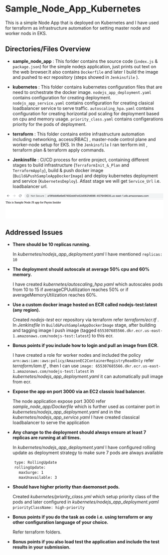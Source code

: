 # Sample_Node_App_Kubernetes
This is a simple Node App that is deployed on Kubernetes and I have used for terraform as infrastructure automation for setting master node and worker nods in EKS. 

## Directories/Files Overview ## 

- **sample_node_app** : This forlder contains the source code (`index.js` & `package.json`) for the simple nodejs application, just prints out text on the web browser.It also contains `Dockerfile` and later I build the image and pushed to ecr repository (steps showed in `Jenkinsfile` ).

- **kubernetes** : This folder contains kubernetes configuration files that are need to orchestrate the docker image. `nodejs_app_deployment.yaml` contains configuration for creating deployment.
`nodejs_app_service.yaml` contains configuration for creating clasical loadbalancer service to serve traffic.
`autoscaling_hpa.yaml` contains configuration for creating horizontal pod scaling for deployment based on cpu and memory usage. `priority_class.yaml` contains configerations priority for the pods of deployment.

- **terraform** : This folder contains entire infrastructure automation including networking, access(RBAC) , master-node control plane and worker-node setup for EKS. In the `Jenkinsfile` I ran terrform init , terraform plan & terraform apply commands. 

- **Jenkinsfile** : CI/CD process for entire project, containing different stages to build infrastructure (`TerraformInit_&_Plan` and `TerraformApply`), build & push docker image (`Build&PushSampleAppDockerImage`) and deploy kubernetes deployment and service (`KubernetesDeploy`). Atlast stage we will get `Service_Url` i.e. loadbalancer url.

![final deployed project view](https://github.com/Nogutsune/Node_Sample_Kubernetes/blob/master/images/final_view.png?raw=true)

## Addressed Issues ##

- **There should be 10 replicas running.**

  In *kubernetes/nodejs_app_deployment.yaml* I have mentioned ```replicas: 10```
- **The deployment should autoscale at average 50% cpu and 60% memory.**

  I have created *kubernetes/autoscaling_hpa.yaml* which autoscales pods from 10 to 15 if averageCPUutilization reaches 50% or if averageMemoryUtilization reaches 60%. 
- **Use a custom docker image hosted on ECR called nodejs-test:latest (any region).**

  Created *nodejs-test* ecr repository via terraform refer *terraform/ecr.tf* . In *Jenkinsfile* in `Build&PushSampleAppDockerImage` stage, after building and tagging image I push image (tagged `655307685566.dkr.ecr.us-east-1.amazonaws.com/nodejs-test:latest`) to this ecr. 
- **Bonus points if you include how to login and pull an image from ECR.**

  I have created a role for worker nodes and included the policy `arn:aws:iam::aws:policy/AmazonEC2ContainerRegistryReadOnly` refer *terraform/iam.tf* , then I can use `image: 655307685566.dkr.ecr.us-east-1.amazonaws.com/nodejs-test:latest` in *kubernetes/nodejs_app_deployment.yaml* it can automatically pull image from ecr. 
- **Expose the app on port 3000 via an EC2 classic load balancer.**

  The node application expose port 3000 refer *sample_node_app/Dockerfile* which is further used as container port in *kubernetes/nodejs_app_deployment.yaml* and in the *kubernetes/nodejs_app_service.yaml* I have created classical loadbalancer to serve the application
- **Any change to the deployment should always ensure at least 7 replicas are running at all times.**

  In *kubernetes/nodejs_app_deployment.yaml* I have configured rolling update as deployment strategy to make sure 7 pods are always available 

```strategy:
    type: RollingUpdate
    rollingUpdate:
      maxSurge: 1
      maxUnavailable: 3
  ```
      
- **Should have higher priority than daemonset pods.**

  Created *kubernetes/priority_class.yml* which setup priority class of the pods and later configured in *kubernetes/nodejs_app_deployment.yaml* `priorityClassName: high-priority`
- **Bonus points if you do the task as code i.e. using terraform or any other configuration language of your choice.**

  Refer terraform folders.
- **Bonus points if you also load test the application and include the test results in your submission.**


